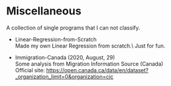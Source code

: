 # Miscellaneous
A collection of single programs that I can not classify.



* Linear-Regression-from-Scratch\
  Made my own Linear Regression from scratch.\ 
  Just for fun.


* Immigration-Canada (2020, August, 29)\
  Some analysis from Migration Information Source (Canada)\
  Official site: https://open.canada.ca/data/en/dataset?_organization_limit=0&organization=cic
